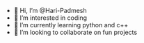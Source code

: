 - 👋 Hi, I’m @Hari-Padmesh
- 👀 I’m interested in coding
- 🌱 I’m currently learning python and c++
- 💞️ I’m looking to collaborate on fun projects
  

<!---
Hari-Padmesh/Hari-Padmesh is a ✨ special ✨ repository because its `README.md` (this file) appears on your GitHub profile.
You can click the Preview link to take a look at your changes.
--->

